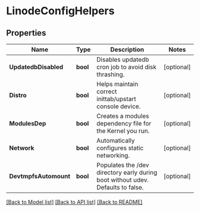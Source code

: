 # LinodeConfigHelpers

## Properties

Name | Type | Description | Notes
------------ | ------------- | ------------- | -------------
**UpdatedbDisabled** | **bool** | Disables updatedb cron job to avoid disk thrashing. | [optional] 
**Distro** | **bool** | Helps maintain correct inittab/upstart console device. | [optional] 
**ModulesDep** | **bool** | Creates a modules dependency file for the Kernel you run. | [optional] 
**Network** | **bool** | Automatically configures static networking. | [optional] 
**DevtmpfsAutomount** | **bool** | Populates the /dev directory early during boot without udev.  Defaults to false.  | [optional] 

[[Back to Model list]](../README.md#documentation-for-models) [[Back to API list]](../README.md#documentation-for-api-endpoints) [[Back to README]](../README.md)


